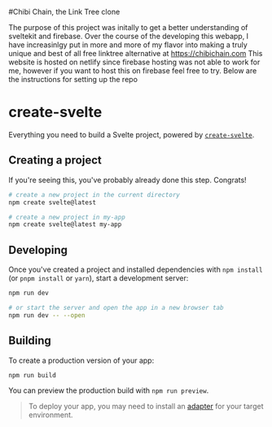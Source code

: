 #Chibi Chain, the Link Tree clone 

The purpose of this project was initally to get a better understanding of sveltekit and firebase.
Over the course of the developing this webapp, I have increasinlgy put in more and more of my flavor into making a truly unique and best of all free linktree alternative at https://chibichain.com
This website is hosted on netlify since firebase hosting was not able to work for me, however if you want to host this on firebase feel free to try. 
Below are the instructions for setting up the repo
# create-svelte

Everything you need to build a Svelte project, powered by [`create-svelte`](https://github.com/sveltejs/kit/tree/master/packages/create-svelte).

## Creating a project

If you're seeing this, you've probably already done this step. Congrats!

```bash
# create a new project in the current directory
npm create svelte@latest

# create a new project in my-app
npm create svelte@latest my-app
```

## Developing

Once you've created a project and installed dependencies with `npm install` (or `pnpm install` or `yarn`), start a development server:

```bash
npm run dev

# or start the server and open the app in a new browser tab
npm run dev -- --open
```

## Building

To create a production version of your app:

```bash
npm run build
```

You can preview the production build with `npm run preview`.

> To deploy your app, you may need to install an [adapter](https://kit.svelte.dev/docs/adapters) for your target environment.
